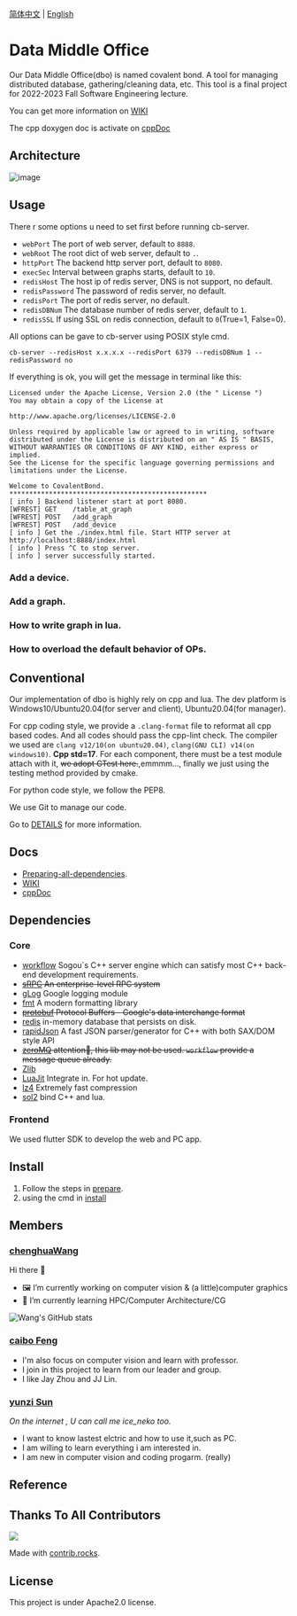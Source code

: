 [简体中文](./README_CN.md) | [English](./README.md)

# Data Middle Office

Our Data Middle Office(dbo) is named covalent bond. A tool for managing distributed database, gathering/cleaning data, etc. This tool is a final project for 2022-2023 Fall Software Engineering lecture.

You can get more information on [WIKI](https://github.com/chenghuaWang/covalentBond/wiki)

The cpp doxygen doc is activate on [cppDoc](https://chenghuawang.github.io/covalentBond/doxygen/html/annotated.html)

## Architecture

![image](https://user-images.githubusercontent.com/68260701/205858080-6dd02dd1-0d57-4a30-9a50-3bab4729e590.png)

## Usage

There r some options u need to set first before running cb-server.

* `webPort` The port of web server, default to `8888`.
* `webRoot` The root dict of web server, default to `.`.
* `httpPort` The backend http server port, default to `8080`.
* `execSec` Interval between graphs starts, default to `10`.
* `redisHost` The host ip of redis server, DNS is not support, no default.
* `redisPassword` The password of redis server, no default.
* `redisPort` The port of redis server, no default.
* `redisDBNum` The database number of redis server, default to `1`.
* `redisSSL` If using SSL on redis connection, default to `0`(True=1, False=0).

All options can be gave to cb-server using POSIX style cmd.

```shell
cb-server --redisHost x.x.x.x --redisPort 6379 --redisDBNum 1 --redisPassword no
```

If everything is ok, you will get the message in terminal like this:

```shell
Licensed under the Apache License, Version 2.0 (the " License ")
You may obtain a copy of the License at

http://www.apache.org/licenses/LICENSE-2.0

Unless required by applicable law or agreed to in writing, software
distributed under the License is distributed on an " AS IS " BASIS,
WITHOUT WARRANTIES OR CONDITIONS OF ANY KIND, either express or implied.
See the License for the specific language governing permissions and
limitations under the License.

Welcome to CovalentBond.
**************************************************
[ info ] Backend listener start at port 8080.
[WFREST] GET    /table_at_graph
[WFREST] POST   /add_graph
[WFREST] POST   /add_device
[ info ] Get the ./index.html file. Start HTTP server at http://localhost:8888/index.html
[ info ] Press ^C to stop server.
[ info ] server successfully started.
```

### Add a device.

### Add a graph.

### How to write graph in lua.

### How to overload the default behavior of OPs.

## Conventional

Our implementation of dbo is highly rely on cpp and lua. The dev platform is Windows10/Ubuntu20.04(for server and client), Ubuntu20.04(for manager).

For cpp coding style, we provide a `.clang-format` file to reformat all cpp based codes. And all codes should pass the cpp-lint check. The compiler we used are `clang v12/10(on ubuntu20.04)`, `clang(GNU CLI) v14(on windows10)`. **Cpp std=17**. For each component, there must be a test module attach with it, ~~we adopt GTest here.~~,emmmm..., finally we just using the testing method provided by cmake.

For python code style, we follow the PEP8.

We use Git to manage our code.

Go to [DETAILS](./docs/prepare.md) for more information.

## Docs

* [Preparing-all-dependencies](./docs/prepare.md).
* [WIKI](https://github.com/chenghuaWang/covalentBond/wiki)
* [cppDoc](https://chenghuawang.github.io/covalentBond/doxygen/html/annotated.html)

## Dependencies

### Core

* [workflow](https://github.com/sogou/workflow) Sogou`s C++ server engine which can satisfy most C++ back-end development requirements.
* ~~[sRPC](https://github.com/sogou/srpc) An enterprise-level RPC system~~
* [gLog](https://github.com/google/glog) Google logging module
* [fmt](https://github.com/fmtlib/fmt) A modern formatting library
* ~~[protobuf](https://github.com/protocolbuffers/protobuf) Protocol Buffers - Google's data interchange format~~
* [redis](https://github.com/redis/redis) in-memory database that persists on disk.
* [rapidJson](https://github.com/Tencent/rapidjson) A fast JSON parser/generator for C++ with both SAX/DOM style API
* ~~[zeroMQ](https://github.com/zeromq/libzmq) attention👀, this lib may not be used. `workflow` provide a message queue already.~~
* [Zlib](https://github.com/madler/zlib)
* [LuaJit](https://github.com/LuaJIT/LuaJIT) Integrate in. For hot update.
* [lz4](https://github.com/lz4/lz4) Extremely fast compression
* [sol2](https://github.com/ThePhD/sol2) bind C++ and lua.

### Frontend

We used flutter SDK to develop the web and PC app.

## Install

1. Follow the steps in [prepare](./docs/prepare.md).
2. using the cmd in [install](https://github.com/chenghuaWang/covalentBond/wiki#%E5%A6%82%E4%BD%95%E5%AE%89%E8%A3%85)

## Members

### [chenghuaWang](https://github.com/chenghuaWang)

Hi there 👋

- 🖼️ I’m currently working on computer vision & (a little)computer graphics
- 🌱 I’m currently learning HPC/Computer Architecture/CG

![Wang's GitHub stats](https://github-readme-stats.vercel.app/api?username=chenghuaWang&bg_color=30,e96443,904e95&title_color=fff&text_color=fff)

### [caibo Feng](https://github.com/caibofeng)

- I'm also focus on  computer vision and learn with professor.
- I join in this project to learn from our leader and group.
- I like Jay Zhou and JJ Lin.

### [yunzi Sun](https://github.com/ketsurineko)
_On the internet , U can call me ice_neko too._

- I want to know lastest elctric and how to use it,such as PC.
- I am willing to learn everything i am interested in.
- I am new in computer vision and coding progarm. (really)

## Reference

## Thanks To All Contributors

<a href="https://github.com/chenghuaWang/covalentBond/graphs/contributors">
  <img src="https://contrib.rocks/image?repo=chenghuaWang/covalentBond" />
</a>

Made with [contrib.rocks](https://contrib.rocks).

## License

This project is under Apache2.0 license.
